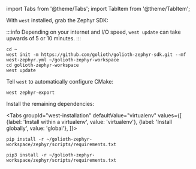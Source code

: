 import Tabs from '@theme/Tabs';
import TabItem from '@theme/TabItem';

With `west` installed, grab the Zephyr SDK:

:::info
Depending on your internet and I/O speed, `west update` can take upwards of 5 or 10 minutes.
:::

```
cd ~
west init -m https://github.com/golioth/golioth-zephyr-sdk.git --mf west-zephyr.yml ~/golioth-zephyr-workspace
cd golioth-zephyr-workspace
west update
```

Tell `west` to automatically configure CMake:

```
west zephyr-export
```

Install the remaining dependencies:

<Tabs
groupId="west-installation"
defaultValue="virtualenv"
values={[
{label: 'Install within a virtualenv', value: 'virtualenv'},
{label: 'Install globally', value: 'global'},
]}>
<TabItem value="virtualenv">

```
pip install -r ~/golioth-zephyr-workspace/zephyr/scripts/requirements.txt
```

</TabItem>
<TabItem value="global">

```
pip3 install -r ~/golioth-zephyr-workspace/zephyr/scripts/requirements.txt
```

</TabItem>
</Tabs>
